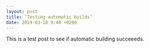 ```yaml
---
layout: post
title: ‘Testing automatic builds’
date: 2019-03-18 9:40 +0200
---
```


This is a test post to see if automatic building succeeeds.